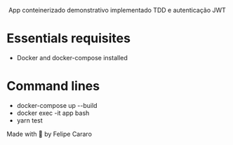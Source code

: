 <p align="center">App conteinerizado demonstrativo implementado TDD e autenticação JWT</p>

# Essentials requisites

- Docker and docker-compose installed

# Command lines

- docker-compose up --build
- docker exec -it app bash
- yarn test

Made with 💜 by Felipe Cararo
